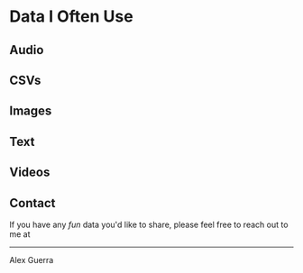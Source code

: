 # Data I Often Use

## Audio

## CSVs

## Images

## Text

## Videos

## Contact

If you have any _fun_ data you'd like to share, please feel free to reach out to me at

---

Alex Guerra
